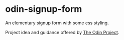 # odin-signup-form

An elementary signup form with some css styling.

Project idea and guidance offered by [The Odin Project](https://www.theodinproject.com/dashboard).